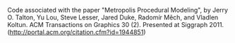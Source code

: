 Code associated with the paper "Metropolis Procedural Modeling", by  Jerry O. Talton, Yu Lou, Steve Lesser, Jared Duke, Radomír Měch, and Vladlen Koltun. ACM Transactions on Graphics 30 (2). Presented at Siggraph 2011. (http://portal.acm.org/citation.cfm?id=1944851)